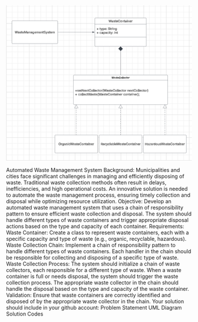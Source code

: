 ![alt text](UML.png)

Automated Waste Management System
Background: Municipalities and cities face significant challenges in managing and efficiently disposing of waste. Traditional waste collection methods often result in delays, inefficiencies, and high operational costs. An innovative solution is needed to automate the waste management process, ensuring timely collection and disposal while optimizing resource utilization.
Objective: Develop an automated waste management system that uses a chain of responsibility pattern to ensure efficient waste collection and disposal. The system should handle different types of waste containers and trigger appropriate disposal actions based on the type and capacity of each container.
Requirements:
Waste Container: Create a class to represent waste containers, each with a specific capacity and type of waste (e.g., organic, recyclable, hazardous).
Waste Collection Chain: Implement a chain of responsibility pattern to handle different types of waste containers. Each handler in the chain should be responsible for collecting and disposing of a specific type of waste.
Waste Collection Process:
The system should initialize a chain of waste collectors, each responsible for a different type of waste.
When a waste container is full or needs disposal, the system should trigger the waste collection process.
The appropriate waste collector in the chain should handle the disposal based on the type and capacity of the waste container.
Validation: Ensure that waste containers are correctly identified and disposed of by the appropriate waste collector in the chain.
Your solution should include in your github account:
Problem Statement
UML Diagram
Solution Codes

